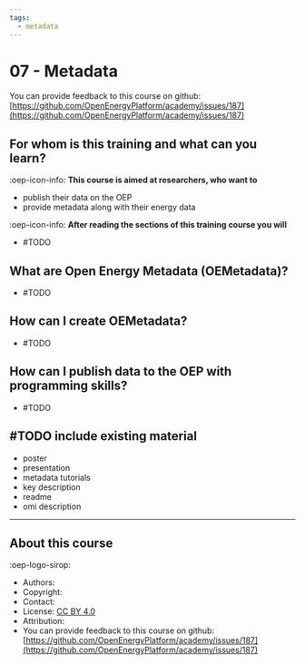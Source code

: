 ```yaml
---
tags:
  - metadata
---
```


# 07 - Metadata

You can provide feedback to this course on github: [https://github.com/OpenEnergyPlatform/academy/issues/187](https://github.com/OpenEnergyPlatform/academy/issues/187)


## For whom is this training and what can you learn?

:oep-icon-info: **This course is aimed at researchers, who want to**

- publish their data on the OEP
- provide metadata along with their energy data

:oep-icon-info: **After reading the sections of this training course you will**

- #TODO

## What are Open Energy Metadata (OEMetadata)?

- #TODO

## How can I create OEMetadata?

- #TODO

## How can I publish data to the OEP with programming skills?

- #TODO

## #TODO include existing material

- poster
- presentation
- metadata tutorials
- key description
- readme
- omi description

---

## About this course

:oep-logo-sirop:

- Authors:
- Copyright:
- Contact:
- License: [CC BY 4.0](https://creativecommons.org/licenses/by/4.0/deed.en)
- Attribution:
- You can provide feedback to this course on github: [https://github.com/OpenEnergyPlatform/academy/issues/187](https://github.com/OpenEnergyPlatform/academy/issues/187)
